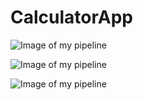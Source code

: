 # CalculatorApp
 
![Image of my pipeline](https://i.imgur.com/eMahNAm.jpg)

![Image of my pipeline](https://i.imgur.com/FzoTx4j.jpg)

![Image of my pipeline](https://i.imgur.com/xgsmQLc.png)
